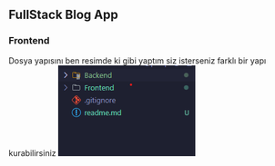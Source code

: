 ## FullStack Blog App

### Frontend
Dosya yapısını ben resimde ki gibi yaptım siz isterseniz farklı bir yapı kurabilirsiniz
![alt text](image.png)
